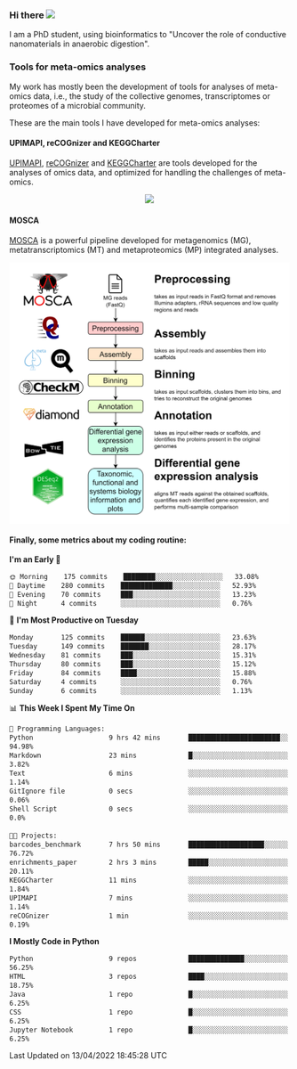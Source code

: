 ### Hi there <img src="https://media.giphy.com/media/hvRJCLFzcasrR4ia7z/giphy.gif" width="25px">

I am a PhD student, using bioinformatics to "Uncover the role of conductive nanomaterials in anaerobic digestion".

### Tools for meta-omics analyses

My work has mostly been the development of tools for analyses of meta-omics data, i.e., the study of the collective genomes, transcriptomes or proteomes of a microbial community.

These are the main tools I have developed for meta-omics analyses:

#### UPIMAPI, reCOGnizer and KEGGCharter

[UPIMAPI](https://github.com/iquasere/UPIMAPI), [reCOGnizer](https://github.com/iquasere/reCOGnizer) and [KEGGCharter](https://github.com/iquasere/KEGGCharter) are tools developed for the analyses of omics data, and optimized for handling the challenges of meta-omics.

<p align="center">
    <img src="assets/annotation_paper.png">
</p>

#### MOSCA

[MOSCA](https://github.com/iquasere/MOSCA) is a powerful pipeline developed for metagenomics (MG), metatranscriptomics (MT) and metaproteomics (MP) integrated analyses.

<p align="center">
    <img src="assets/mosca_workflow.png" align="center" width="700">
</p>


#### Finally, some metrics about my coding routine:

<!--START_SECTION:waka-->
**I'm an Early 🐤** 

```text
🌞 Morning    175 commits    ████████░░░░░░░░░░░░░░░░░   33.08% 
🌆 Daytime    280 commits    █████████████░░░░░░░░░░░░   52.93% 
🌃 Evening    70 commits     ███░░░░░░░░░░░░░░░░░░░░░░   13.23% 
🌙 Night      4 commits      ░░░░░░░░░░░░░░░░░░░░░░░░░   0.76%

```
📅 **I'm Most Productive on Tuesday** 

```text
Monday       125 commits    ██████░░░░░░░░░░░░░░░░░░░   23.63% 
Tuesday      149 commits    ███████░░░░░░░░░░░░░░░░░░   28.17% 
Wednesday    81 commits     ███░░░░░░░░░░░░░░░░░░░░░░   15.31% 
Thursday     80 commits     ███░░░░░░░░░░░░░░░░░░░░░░   15.12% 
Friday       84 commits     ████░░░░░░░░░░░░░░░░░░░░░   15.88% 
Saturday     4 commits      ░░░░░░░░░░░░░░░░░░░░░░░░░   0.76% 
Sunday       6 commits      ░░░░░░░░░░░░░░░░░░░░░░░░░   1.13%

```


📊 **This Week I Spent My Time On** 

```text
💬 Programming Languages: 
Python                   9 hrs 42 mins       ███████████████████████░░   94.98% 
Markdown                 23 mins             █░░░░░░░░░░░░░░░░░░░░░░░░   3.82% 
Text                     6 mins              ░░░░░░░░░░░░░░░░░░░░░░░░░   1.14% 
GitIgnore file           0 secs              ░░░░░░░░░░░░░░░░░░░░░░░░░   0.06% 
Shell Script             0 secs              ░░░░░░░░░░░░░░░░░░░░░░░░░   0.0%

🐱‍💻 Projects: 
barcodes_benchmark       7 hrs 50 mins       ███████████████████░░░░░░   76.72% 
enrichments_paper        2 hrs 3 mins        █████░░░░░░░░░░░░░░░░░░░░   20.11% 
KEGGCharter              11 mins             ░░░░░░░░░░░░░░░░░░░░░░░░░   1.84% 
UPIMAPI                  7 mins              ░░░░░░░░░░░░░░░░░░░░░░░░░   1.14% 
reCOGnizer               1 min               ░░░░░░░░░░░░░░░░░░░░░░░░░   0.19%

```

**I Mostly Code in Python** 

```text
Python                   9 repos             ██████████████░░░░░░░░░░░   56.25% 
HTML                     3 repos             ████░░░░░░░░░░░░░░░░░░░░░   18.75% 
Java                     1 repo              █░░░░░░░░░░░░░░░░░░░░░░░░   6.25% 
CSS                      1 repo              █░░░░░░░░░░░░░░░░░░░░░░░░   6.25% 
Jupyter Notebook         1 repo              █░░░░░░░░░░░░░░░░░░░░░░░░   6.25%

```



 Last Updated on 13/04/2022 18:45:28 UTC
<!--END_SECTION:waka-->
